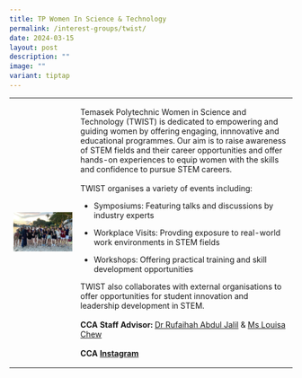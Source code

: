```yaml
---
title: TP Women In Science & Technology
permalink: /interest-groups/twist/
date: 2024-03-15
layout: post
description: ""
image: ""
variant: tiptap
---
```

<table style="minWidth: 50px">
<colgroup>
<col>
<col>
</colgroup>
<tbody>
<tr>
<td rowspan="1" colspan="1">
<div class="isomer-image-wrapper">
<img style="width: 100%" height="auto" width="100%" alt="" src="/images/Interest Groups/TP_Women_In_Science_and_Technology.jpg">
</div>
</td>
<td rowspan="1" colspan="1">
<p>Temasek Polytechnic Women in Science and Technology (TWIST) is dedicated
to empowering and guiding women by offering engaging, innnovative and educational
programmes. Our aim is to raise awareness of STEM fields and their career
opportunities and offer hands-on experiences to equip women with the skills
and confidence to pursue STEM careers.
<br>
<br>TWIST organises a variety of events including:
<br>
</p>
<ul data-tight="true" class="tight">
<li>
<p>Symposiums: Featuring talks and discussions by industry experts</p>
</li>
<li>
<p>Workplace Visits: Provding exposure to real-world work environments in
STEM fields</p>
</li>
<li>
<p>Workshops: Offering practical training and skill development opportunities</p>
</li>
</ul>
<p>TWIST also collaborates with external organisations to offer opportunities
for student innovation and leadership development in STEM.
<br>
<br><strong>CCA Staff Advisor:</strong>  <a href="mailto:Rufaihah_ABDUL_JALIL@tp.edu.sg" rel="noopener noreferrer nofollow" target="_blank">Dr Rufaihah Abdul Jalil</a> &amp;
<a href="mailto:Louisa_CHEW@tp.edu.sg" rel="noopener noreferrer nofollow" target="_blank">Ms Louisa Chew</a>
<br>
<br><strong>CCA <a href="https://www.instagram.com/tp.twist/" rel="noopener noreferrer nofollow" target="_blank">Instagram</a></strong>
</p>
</td>
</tr>
</tbody>
</table>
<p></p>